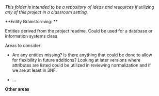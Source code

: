 *This folder is intended to be a repository of ideas and resources if utilizing any of this project in a classroom setting.*

**Entity Brainstorming: **

Entities derived from the project readme. Could be used for a database or information systems class.

Areas to consider:

- Are any entities missing? Is there anything that could be done to allow for flexibility in future additions? Looking at later versions where attributes are listed could be utilized in reviewing normalization and if we are at least in 3NF.

- ...



**Other areas**